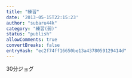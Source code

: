 ```yaml
---
title: "練習"
date: '2013-05-15T22:15:23'
author: "subaru44k"
category: "練習(弱)"
status: "publish"
allowComments: true
convertBreaks: false
entryHash: "ec2f74ff16650be13a4378059129414d"
---
```

30分ジョグ
